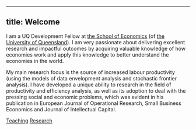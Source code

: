 
---
title: Welcome
---

I am a UQ Development Fellow at [the School of Economics](https://economics.uq.edu.au) (of [the University of Queensland](https://www.uq.edu.au/)). I am very passionate about delivering excellent research and impactful outcomes by acquiring valuable knowledge of how economies work and apply this knowledge to better understand the economies in the world.

My main research focus is the source of increased labour productivity (using the models of data envelopment analysis and stochastic frontier analysis). I have developed a unique ability to research in the field of productivity and efficiency analysis, as well as its adoption to deal with the pressing social and economic problems, which was evident in his publication in European Journal of Operational Research, Small Business Economics and Journal of Intellectual Capital.

[Teaching](docs/econ7310/test.html)
[Research](docs/econ7310/test.html)
